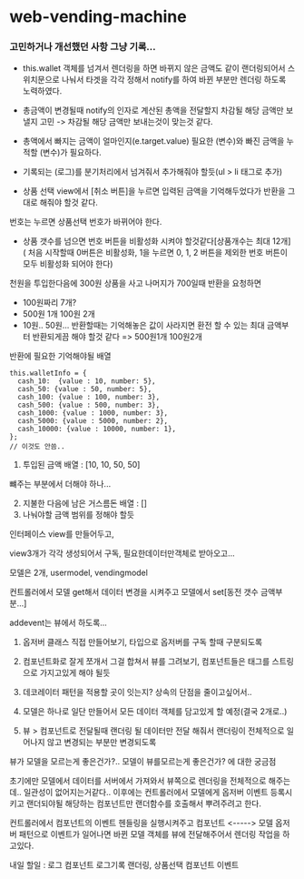 # web-vending-machine

### 고민하거나 개선했던 사항 그냥 기록...

 - this.wallet 객체를 넘겨서 렌더링을 하면 바뀌지 않은 금액도 같이 랜더링되어서 스위치문으로 나눠서 타겟을 각각 정해서 notify를 하여 바뀐 부분만 렌더링 하도록 노력하였다.

 - 총금액이 변경될때 notify의 인자로 계산된 총액을 전달할지 차감될 해당 금액만 보낼지 고민
 -> 차감될 해당 금액만 보내는것이 맞는것 같다.

 - 총액에서 빠지는 금액이 얼마인지(e.target.value) 필요한 (변수)와
 빠진 금액을 누적할 (변수)가 필요하다.
 
 - 기록되는 (로그)를 분기처리에서 넘겨줘서 추가해줘야 할듯(ul > li 태그로 추가) 

 - 상품 선택 view에서 [취소 버튼]을 누르면 입력된 금액을 기억해두었다가 반환을 그대로 해줘야 할것 같다.

  번호는 누르면 상품선택 번호가 바뀌어야 한다. 
  - 상품 갯수를 넘으면 번호 버튼을 비활성화 시켜야 할것같다[상품개수는 최대 12개]
    ( 처음 시작할때 0버튼은 비활성화, 1을 누르면  0, 1, 2 버튼을 제외한 번호 버튼이 모두 비활성화 되어야 한다)

천원을 투입한다음에 300원 상품을 사고 나머지가 700일때 반환을 요청하면 
  -  100원짜리 7개?
  -  500원 1개 100원 2개
  - 10원.. 50원...
   반환할때는 기억해놓은 값이 사라지면 환전 할 수 있는 최대 금액부터 반환되게끔 해야 할것 같다  => 500원1개 100원2개

반환에 필요한
기억해야될 배열 

    this.walletInfo = {
      cash_10:  {value : 10, number: 5},
      cash_50: {value : 50, number: 5},
      cash_100: {value : 100, number: 3},
      cash_500: {value : 500, number: 3},
      cash_1000: {value : 1000, number: 3},
      cash_5000: {value : 5000, number: 2},
      cash_10000: {value : 10000, number: 1},
    };  
    // 이것도 안씀..

1. 투입된 금액 배열 :  [10, 10, 50, 50]

뺴주는 부분에서 더해야 하나...


2. 지불한 다음에 남은 거스름돈 배열 : []
3. 나눠야할 금액 범위를 정해야 할듯


인터페이스 view를 만들어두고, 

view3개가 각각 생성되어서 구독, 필요한데이터만객체로 받아오고...

모델은 2개, usermodel, vendingmodel  

컨트롤러에서 모델 get해서  데이터 변경을 시켜주고 모델에서 set[동전 갯수 금액부분...]

addevent는 뷰에서 하도록...


1. 옵저버 클래스 직접 만들어보기, 타입으로 옵저버를 구독 할때 구분되도록

2. 컴포넌트화로 잘게 쪼개서 그걸 합쳐서 뷰를 그려보기, 컴포넌트들은 태그를 스트링으로 가지고있게 해야 될듯

3. 데코레이터 패턴을 적용할 곳이 잇는지? 상속의 단점을 줄이고싶어서..

4. 모델은 하나로 일단 만들어서 모든 데이터 객체를 담고있게 할 예정(결국 2개로..)

5. 뷰 > 컴포넌트로 전달될때 랜더링 될 데이터만 전달 해줘서 랜더링이 전체적으로 일어나지 않고 변경되는 부분만 변경되도록


뷰가 모델을 모르는게 좋은건가?.. 모델이 뷰를모르는게 좋은건가? 에 대한 궁금점



초기에만 모델에서 데이터를 서버에서 가져와서 뷰쪽으로 렌더링을 전체적으로 해주는데.. 일관성이 없어지는거같다..
이후에는 컨트롤러에서 모델에게 옵저버 이벤트 등록시키고 랜더되야될 해당하는 컴포넌트만 랜더함수를 호출해서 뿌려주려고 한다.


컨트롤러에서 컴포넌트의 이벤트 헨들링을 실행시켜주고 
컴포넌트 <-----> 모델 옵저버 패턴으로 이벤트가 일어나면 바뀐 모델 객체를 뷰에 전달해주어서 렌더링 작업을 하고있다.

내일 할일 : 로그 컴포넌트 로그기록 랜더링, 상품선택 컴포넌트 이벤트
